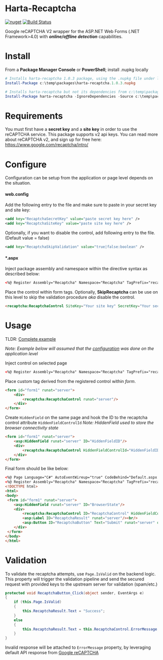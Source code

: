 # Harta-Recaptcha

[![nuget](https://img.shields.io/badge/nuget-v1.0.4-blue)](https://github.com/hfz-r/harta-recaptcha/releases)
[![Build Status](http://bj-tfs:8080/tfs/DefaultCollection/Harta-Recaptcha/_apis/build/status/harta-recaptcha-ci?branchName=master)](http://bj-tfs:8080/tfs/DefaultCollection/Harta-Recaptcha/_build/latest?definitionId=4&branchName=master)

Google reCAPTCHA V2 wrapper for the ASP.NET Web Forms (.NET Framework>4.0) with ***online/offline detection*** capabilities.

# Install

From a **Package Manager Console** or **PowerShell**; install .nupkg locally
```powershell
# Installs harta-recaptcha 1.0.3 package, using the .nupkg file under local path of c:\temp\packages
Install-Package c:\temp\packages\harta-recaptcha.1.0.3.nupkg
```

```powershell
# Installs harta-recaptcha but not its dependencies from c:\temp\packages
Install-Package harta-recaptcha -IgnoreDependencies -Source c:\temp\packages
```

# Requirements
You must first have a **secret key** and a **site key** in order to use the reCAPTCHA service. This package supports v2 api keys. You can read more about reCAPTCHA v2, and sign up for free here: https://www.google.com/recaptcha/intro/

# Configure

Configuration can be setup from the application or page level depends on the situation.

#### web.config
Add the following entry to the file and make sure to paste in your secret key and site key:
```xml
<add key="RecaptchaSecretKey" value="paste secret key here" />
<add key="RecaptchaSiteKey" value="paste site key here" />
```

Optionally, if you want to disable the control, add following entry to the file. (Default value = false) 
```xml
<add key="RecaptchaSkipValidation" value="true|false:boolean" /> 
```

#### *.aspx
Inject package assembly and namespace within the directive syntax as described below:  
```html
<%@ Register Assembly="Recaptcha" Namespace="Recaptcha" TagPrefix="recaptcha" %>
```

Place the control within form tags. Optionally, **SkipRecaptcha** can be use on this level to skip the validation procedure *aka* disable the control. 
```html
<recaptcha:RecaptchaControl SiteKey="Your site key" SecretKey="Your secret key" SkipRecaptcha="true|false" runat="server"/>
```

# Usage

TLDR: [Complete example](https://github.com/hfz-r/harta-recaptcha/tree/master/test) 

*Note: Example below will assumed that the [configuration](#Configure) was done on the application level*

Inject control on selected page
```html
<%@ Register Assembly="Recaptcha" Namespace="Recaptcha" TagPrefix="recaptcha" %>
```

Place custom tag derived from the registered control within *form*.
```html
<form id="form1" runat="server">
    <div>
        <recaptcha:RecaptchaControl runat="server"/>
    </div>
</form>
```

Create ```HiddenField``` on the same page and hook the ID to the recaptcha control attribute ```HiddenFieldControlId```
*Note: HiddenField used to store the browser connectivity state*
```html
<form id="form1" runat="server">
    <asp:HiddenField runat="server" ID="HiddenFieldID"/>
    <div>
        <recaptcha:RecaptchaControl HiddenFieldControlId="HiddenFieldID" runat="server"/>
    </div>
</form>
```

Final form should be like below:
```html
<%@ Page Language="C#" AutoEventWireup="true" CodeBehind="Default.aspx.cs" Inherits="RecaptchaTest._Default" %>
<%@ Register Assembly="Recaptcha" Namespace="Recaptcha" TagPrefix="recaptcha" %>
<!DOCTYPE html>
<html>
<body>
 <form id="form1" runat="server">
    <asp:HiddenField runat="server" ID="BrowserState"/>
    <div>
        <recaptcha:RecaptchaControl ID="RecaptchaControl" HiddenFieldControlId="BrowserState" runat="server"/>
        <asp:Label ID="RecaptchaResult" runat="server"/><br/>
        <asp:Button ID="RecaptchaButton" Text="Submit" runat="server" onclick="RecaptchaButton_Click"/>
    </div>
 </form>
</body>
</html>
```

# Validation

To validate the recaptcha attempts, use ```Page.IsValid``` on the backend logic. This property will trigger the validation pipeline and send the secured request with provided keys to the upstream server for validation (spam/etc.) 
```cs
protected void RecaptchaButton_Click(object sender, EventArgs e)
{
	if (this.Page.IsValid)
	{
		this.RecaptchaResult.Text = "Success";
	}
	else
	{
		this.RecaptchaResult.Text = this.RecaptchaControl.ErrorMessage;
	}
}
```

Invalid response will be attached to ```ErrorMessage``` property, by leveraging default API response from [Google reCAPTCHA](https://developers.google.com/recaptcha/docs/verify#error_code_reference)
